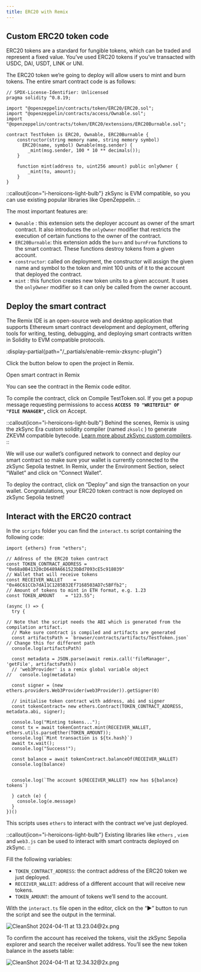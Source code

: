 ```yaml
---
title: ERC20 with Remix
---
```

## Custom ERC20 token code
    
ERC20 tokens are a standard for fungible tokens, which can be traded and represent a fixed value. You’ve used ERC20 tokens if you’ve transacted with USDC, DAI, USDT, LINK or UNI.

The ERC20 token we’re going to deploy will allow users to mint and burn tokens. The entire smart contract code is as follows:

```solidity
// SPDX-License-Identifier: Unlicensed
pragma solidity ^0.8.19;

import "@openzeppelin/contracts/token/ERC20/ERC20.sol";
import "@openzeppelin/contracts/access/Ownable.sol";
import "@openzeppelin/contracts/token/ERC20/extensions/ERC20Burnable.sol";

contract TestToken is ERC20, Ownable, ERC20Burnable {
    constructor(string memory name, string memory symbol) 
      ERC20(name, symbol) Ownable(msg.sender) {
        _mint(msg.sender, 100 * 10 ** decimals());
    }

    function mint(address to, uint256 amount) public onlyOwner {
        _mint(to, amount);
    }
}
```

::callout{icon="i-heroicons-light-bulb"}
zkSync is EVM compatible, so you can use existing popular libraries like OpenZeppelin.
::

The most important features are:

- `Ownable` : this extension sets the deployer account as owner of the smart contract. It also introduces the `onlyOwner` modifier that restricts the execution of certain functions to the owner of the contract.
- `ERC20Burnable`: this extension adds the `burn` and `burnFrom` functions to the smart contract. These functions destroy tokens from a given account.
- `constructor`: called on deployment, the constructor will assign the given name and symbol to the token and mint 100 units of it to the account that deployed the contract.
- `mint` : this function creates new token units to a given account. It uses the `onlyOwner` modifier so it can only be called from the owner account.

## Deploy the smart contract

The Remix IDE is an open-source web and desktop application that supports Ethereum smart contract development and deployment, offering tools for writing, testing, debugging, and deploying smart contracts written in Solidity to EVM compatible protocols.

:display-partial{path="/_partials/enable-remix-zksync-plugin"}

Click the button below to open the project in Remix.

<UButton
    icon="i-heroicons-code-bracket"
    size="xl"
    color="primary"
    variant="solid"
    :trailing="false"
    to="https://atlaszk.com"
    target="_blank"
    >Open smart contract in Remix</UButton>

You can see the contract in the Remix code editor. 

To compile the contract, click on  Compile TestToken.sol. If you get a popup message requesting permissions to access **`ACCESS TO "WRITEFILE" OF "FILE MANAGER"`,** click on Accept.

::callout{icon="i-heroicons-light-bulb"}
Behind the scenes, Remix is using the zkSync Era custom solidity compiler (named `zksolc` ) to generate ZKEVM compatible bytecode. [Learn more about zkSync custom compilers]().
::

We will use our wallet’s configured network to connect and deploy our smart contract so make sure your wallet is currently connected to the zkSync Sepolia testnet. In Remix, under the Environment Section, select “Wallet” and click on “Connect Wallet”.

To deploy the contract, click on “Deploy” and sign the transaction on your wallet. Congratulations, your ERC20 token contract is now deployed on zkSync Sepolia testnet!

## Interact with the ERC20 contract

In the `scripts` folder you can find the `interact.ts`  script containing the following code:

```tsx
import {ethers} from "ethers";

// Address of the ERC20 token contract
const TOKEN_CONTRACT_ADDRESS = "0x68a0B41320cD6489A661523bBd7093cE5c918039"
// Wallet that will receive tokens
const RECEIVER_WALLET    = "0x46C61CCb7dA11C1285B32Ef7168503AD7c5BFfb2";
// Amount of tokens to mint in ETH format, e.g. 1.23
const TOKEN_AMOUNT    = "123.55";

(async () => {
  try {
    
// Note that the script needs the ABI which is generated from the compilation artifact.
  // Make sure contract is compiled and artifacts are generated
  const artifactsPath = `browser/contracts/artifacts/TestToken.json` // Change this for different path
  console.log(artifactsPath)

  const metadata = JSON.parse(await remix.call('fileManager', 'getFile', artifactsPath))
  // 'web3Provider' is a remix global variable object
//   console.log(metadata)

  const signer = (new ethers.providers.Web3Provider(web3Provider)).getSigner(0)

  // initialise token contract with address, abi and signer
  const tokenContract= new ethers.Contract(TOKEN_CONTRACT_ADDRESS, metadata.abi, signer);

  console.log("Minting tokens...");
  const tx = await tokenContract.mint(RECEIVER_WALLET, ethers.utils.parseEther(TOKEN_AMOUNT));
  console.log(`Mint transaction is ${tx.hash}`)
  await tx.wait();
  console.log("Success!");

  const balance = await tokenContract.balanceOf(RECEIVER_WALLET)
  console.log(balance)
  

  console.log(`The account ${RECEIVER_WALLET} now has ${balance} tokens`)

  } catch (e) {
    console.log(e.message)
  }
})()

```

This scripts uses `ethers` to interact with the contract we’ve just deployed. 

::callout{icon="i-heroicons-light-bulb"}
Existing libraries like `ethers` , `viem` and `web3.js` can be used to interact with smart contracts deployed on zkSync.
::

Fill the following variables:

- `TOKEN_CONTRACT_ADDRESS`: the contract address of the ERC20 token we just deployed.
- `RECEIVER_WALLET`: address of a different account that will receive new tokens.
- `TOKEN_AMOUNT`: the amount of tokens we’ll send to the account.

With the `interact.ts` file open in the editor, click on the “▶️” button to run the script and see the output in the terminal.

![CleanShot 2024-04-11 at 13.23.04@2x.png](https://prod-files-secure.s3.us-west-2.amazonaws.com/703ee435-9e35-441a-b595-a8f42972ac1a/d310a1ac-4924-4ee6-9d1e-35eaa99235e5/CleanShot_2024-04-11_at_13.23.042x.png)

To confirm the account has received the tokens, visit the zkSync Sepolia explorer and search the receiver wallet address. You’ll see the new token balance in the assets table:

![CleanShot 2024-04-11 at 12.34.32@2x.png](https://prod-files-secure.s3.us-west-2.amazonaws.com/703ee435-9e35-441a-b595-a8f42972ac1a/4306bd3d-b0bc-46ba-9722-b783548a6ea9/CleanShot_2024-04-11_at_12.34.322x.png)
